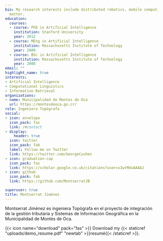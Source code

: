 ```yaml
---
bio: My research interests include distributed robotics, mobile computing and programmable
  matter.
education:
  courses:
  - course: PhD in Artificial Intelligence
    institution: Stanford University
    year: 2012
  - course: MEng in Artificial Intelligence
    institution: Massachusetts Institute of Technology
    year: 2009
  - course: BSc in Artificial Intelligence
    institution: Massachusetts Institute of Technology
    year: 2008
email: ""
highlight_name: true
interests:
- Artificial Intelligence
- Computational Linguistics
- Information Retrieval
organizations:
- name: Municipalidad de Montes de Oca
  url: https://montesdeoca.go.cr/
role: Ingeniera Topógrafa
social:
- icon: envelope
  icon_pack: fas
  link: /#contact
- display:
    header: true
  icon: twitter
  icon_pack: fab
  label: Follow me on Twitter
  link: https://twitter.com/GeorgeCushen
- icon: graduation-cap
  icon_pack: fas
  link: https://scholar.google.co.uk/citations?user=sIwtMXoAAAAJ
- icon: github
  icon_pack: fab
  link: https://github.com/MontserratJB

superuser: true
title: Montserrat Jiménez
---
```


Montserrat Jiménez es ingeniera Topógrafa en el proyecto de integración de la gestión tributaria y Sistemas de Información Geográfica en la Municipalidad de Montes de Oca.

{{< icon name="download" pack="fas" >}} Download my {{< staticref "uploads/demo_resume.pdf" "newtab" >}}resumé{{< /staticref >}}.


